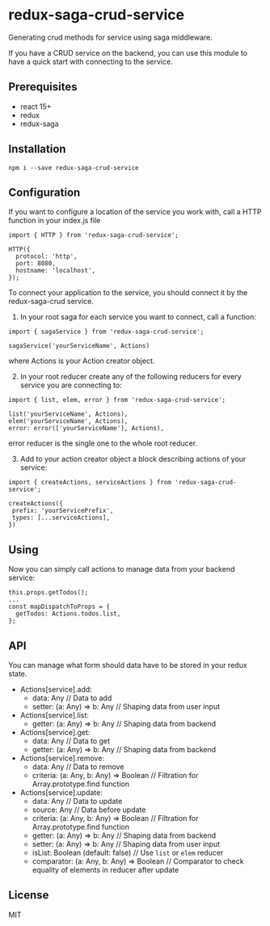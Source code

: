 # redux-saga-crud-service

Generating crud methods for service using saga middleware.

If you have a CRUD service on the backend, you can use this module to have a quick start with connecting to the service.

## Prerequisites

* react 15+
* redux
* redux-saga

## Installation

```
npm i --save redux-saga-crud-service
```

## Configuration

If you want to configure a location of the service you work with, call a HTTP function in your index.js file

```
import { HTTP } from 'redux-saga-crud-service';

HTTP({
  protocol: 'http',
  port: 8080,
  hostname: 'localhost',
});
```
To connect your application to the service, you should connect it by the redux-saga-crud service.

1. In your root saga for each service you want to connect, call a function:

```
import { sagaService } from 'redux-saga-crud-service';

sagaService('yourServiceName', Actions)
```

where Actions is your Action creator object.

2. In your root reducer create any of the following reducers for every service you are connecting to:

```
import { list, elem, error } from 'redux-saga-crud-service';

list('yourServiceName', Actions),
elem('yourServiceName', Actions),
error: error(['yourServiceName'], Actions),
```
error reducer is the single one to the whole root reducer.

3. Add to your action creator object a block describing actions of your service:

```
import { createActions, serviceActions } from 'redux-saga-crud-service';

createActions({
 prefix: 'yourServicePrefix',
 types: [...serviceActions],
})
```
## Using

Now you can simply call actions to manage data from your backend service:

```
this.props.getTodos();
...
const mapDispatchToProps = {
  getTodos: Actions.todos.list,
};
```
## API

You can manage what form should data have to be stored in your redux state.

- Actions[service].add:
    - data: Any // Data to add
    - setter: (a: Any) => b: Any // Shaping data from user input
- Actions[service].list:
    - getter: (a: Any) => b: Any // Shaping data from backend
- Actions[service].get:
    - data: Any // Data to get
    - getter: (a: Any) => b: Any // Shaping data from backend
- Actions[service].remove:
    - data: Any // Data to remove
    - criteria: (a: Any, b: Any) => Boolean // Filtration for Array.prototype.find function
- Actions[service].update:
    - data: Any // Data to update
    - source: Any // Data before update
    - criteria: (a: Any, b: Any) => Boolean // Filtration for Array.prototype.find function
    - getter: (a: Any) => b: Any // Shaping data from backend
    - setter: (a: Any) => b: Any // Shaping data from user input
    - isList: Boolean (default: false) // Use ```list``` or ```elem``` reducer
    - comparator: (a: Any, b: Any) => Boolean // Comparator to check equality of elements in reducer after update

## License

MIT
